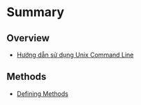 # Summary

## Overview

* [Hướng dẫn sử dụng Unix Command Line](README.md)

## Methods

* [Defining Methods](methods.md)

